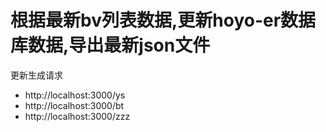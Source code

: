 # 根据最新bv列表数据,更新hoyo-er数据库数据,导出最新json文件
更新生成请求
- http://localhost:3000/ys
- http://localhost:3000/bt 
- http://localhost:3000/zzz 